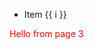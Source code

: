 <style>
	:root {
		--content-max-width: 100%;
	}
</style>
<script>
	// добавить класс "close" в body страницы
	if (window.innerWidth > 768) document.body.classList.add('close');
</script>
<ul>
	<li v-for="i in 3">Item {{ i }}</li>
</ul>
<div style="color: red">Hello from page 3</div>
